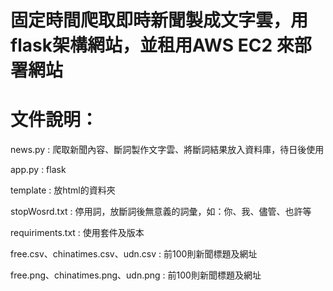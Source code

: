 # 固定時間爬取即時新聞製成文字雲，用flask架構網站，並租用AWS EC2 來部署網站



# 文件說明：

news.py : 爬取新聞內容、斷詞製作文字雲、將斷詞結果放入資料庫，待日後使用

app.py : flask 

template : 放html的資料夾

stopWosrd.txt : 停用詞，放斷詞後無意義的詞彙，如：你、我、儘管、也許等

requiriments.txt : 使用套件及版本

free.csv、chinatimes.csv、udn.csv : 前100則新聞標題及網址

free.png、chinatimes.png、udn.png : 前100則新聞標題及網址
